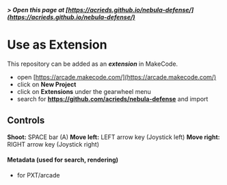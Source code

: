  


_**> Open this page at [https://acrieds.github.io/nebula-defense/](https://acrieds.github.io/nebula-defense/)**_

# Use as Extension
This repository can be added as an ***extension*** in MakeCode.
* open [https://arcade.makecode.com/](https://arcade.makecode.com/)
* click on **New Project**
* click on **Extensions** under the gearwheel menu
* search for **https://github.com/acrieds/nebula-defense** and import


## Controls
**Shoot:** SPACE bar (A)
**Move left:** LEFT arrow key (Joystick left)
**Move right:** RIGHT arrow key (Joystick right)


#### Metadata (used for search, rendering)
* for PXT/arcade
<script src="https://makecode.com/gh-pages-embed.js"></script><script>makeCodeRender("{{ site.makecode.home_url }}", "{{ site.github.owner_name }}/{{ site.github.repository_name }}");</script>
